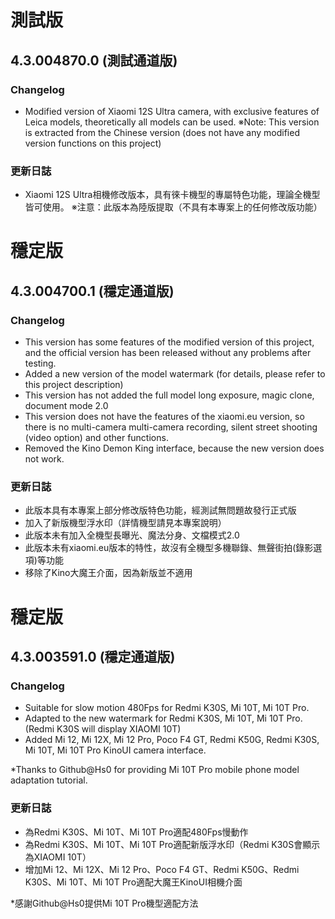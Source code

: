# 測試版
## 4.3.004870.0 (測試通道版)
### Changelog
- Modified version of Xiaomi 12S Ultra camera, with exclusive features of Leica models, theoretically all models can be used.
※Note: This version is extracted from the Chinese version (does not have any modified version functions on this project)

### 更新日誌
- Xiaomi 12S Ultra相機修改版本，具有徠卡機型的專屬特色功能，理論全機型皆可使用。
※注意：此版本為陸版提取（不具有本專案上的任何修改版功能）

# 穩定版
## 4.3.004700.1 (穩定通道版)
### Changelog
- This version has some features of the modified version of this project, and the official version has been released without any problems after testing.
- Added a new version of the model watermark (for details, please refer to this project description)
- This version has not added the full model long exposure, magic clone, document mode 2.0
- This version does not have the features of the xiaomi.eu version, so there is no multi-camera multi-camera recording, silent street shooting (video option) and other functions.
- Removed the Kino Demon King interface, because the new version does not work.

### 更新日誌
- 此版本具有本專案上部分修改版特色功能，經測試無問題故發行正式版
- 加入了新版機型浮水印（詳情機型請見本專案說明）
- 此版本未有加入全機型長曝光、魔法分身、文檔模式2.0
- 此版本未有xiaomi.eu版本的特性，故沒有全機型多機聯錄、無聲街拍(錄影選項)等功能
- 移除了Kino大魔王介面，因為新版並不適用

# 穩定版
## 4.3.003591.0 (穩定通道版)
### Changelog
- Suitable for slow motion 480Fps for Redmi K30S, Mi 10T, Mi 10T Pro.
- Adapted to the new watermark for Redmi K30S, Mi 10T, Mi 10T Pro. (Redmi K30S will display XIAOMI 10T)
- Added Mi 12, Mi 12X, Mi 12 Pro, Poco F4 GT, Redmi K50G, Redmi K30S, Mi 10T, Mi 10T Pro KinoUI camera interface.

*Thanks to Github@Hs0 for providing Mi 10T Pro mobile phone model adaptation tutorial.

### 更新日誌
- 為Redmi K30S、Mi 10T、Mi 10T Pro適配480Fps慢動作
- 為Redmi K30S、Mi 10T、Mi 10T Pro適配新版浮水印（Redmi K30S會顯示為XIAOMI 10T）
- 增加Mi 12、Mi 12X、Mi 12 Pro、Poco F4 GT、Redmi K50G、Redmi K30S、Mi 10T、Mi 10T Pro適配大魔王KinoUI相機介面

*感謝Github@Hs0提供Mi 10T Pro機型適配方法
